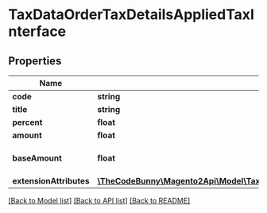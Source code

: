 # TaxDataOrderTaxDetailsAppliedTaxInterface

## Properties
Name | Type | Description | Notes
------------ | ------------- | ------------- | -------------
**code** | **string** | Code | [optional] 
**title** | **string** | Title | [optional] 
**percent** | **float** | Tax Percent | [optional] 
**amount** | **float** | Tax amount | 
**baseAmount** | **float** | Tax amount in base currency | 
**extensionAttributes** | [**\TheCodeBunny\Magento2Api\Model\TaxDataOrderTaxDetailsAppliedTaxExtensionInterface**](TaxDataOrderTaxDetailsAppliedTaxExtensionInterface.md) |  | [optional] 

[[Back to Model list]](../README.md#documentation-for-models) [[Back to API list]](../README.md#documentation-for-api-endpoints) [[Back to README]](../README.md)


